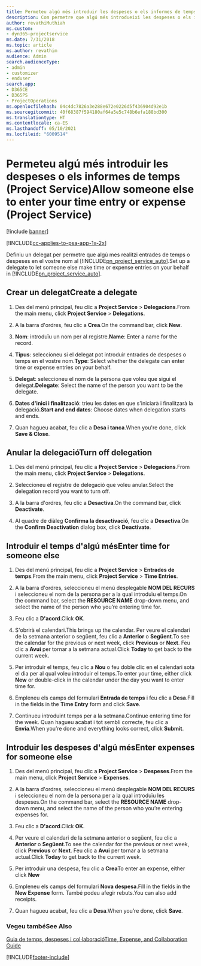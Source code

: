 ```yaml
---
title: Permeteu algú més introduir les despeses o els informes de temps
description: Com permetre que algú més introdueixi les despeses o els informes de temps al Project Service
author: revathiMuthiah
ms.custom:
- dyn365-projectservice
ms.date: 7/31/2018
ms.topic: article
ms.author: revathim
audience: Admin
search.audienceType:
- admin
- customizer
- enduser
search.app:
- D365CE
- D365PS
- ProjectOperations
ms.openlocfilehash: 04c4dc7826a3e288e672e0226d5f436904d92e1b
ms.sourcegitcommit: 40f68387f594180af64a5e5c748b6efa188bd300
ms.translationtype: HT
ms.contentlocale: ca-ES
ms.lasthandoff: 05/10/2021
ms.locfileid: "6009514"
---
```

# <a name="allow-someone-else-to-enter-your-time-entry-or-expense-project-service"></a><span data-ttu-id="6a10f-103">Permeteu algú més introduir les despeses o els informes de temps (Project Service)</span><span class="sxs-lookup"><span data-stu-id="6a10f-103">Allow someone else to enter your time entry or expense (Project Service)</span></span>

[!include [banner](../includes/psa-now-project-operations.md)]

[!INCLUDE[cc-applies-to-psa-app-1x-2x](../includes/cc-applies-to-psa-app-1x-2x.md)]

<span data-ttu-id="6a10f-104">Definiu un delegat per permetre que algú mes realitzi entrades de temps o despeses en el vostre nom al [!INCLUDE[pn_project_service_auto](../includes/pn-project-service-auto.md)].</span><span class="sxs-lookup"><span data-stu-id="6a10f-104">Set up a delegate to let someone else make time or expense entries on your behalf in [!INCLUDE[pn_project_service_auto](../includes/pn-project-service-auto.md)].</span></span>  
  
## <a name="create-a-delegate"></a><span data-ttu-id="6a10f-105">Crear un delegat</span><span class="sxs-lookup"><span data-stu-id="6a10f-105">Create a delegate</span></span>  
  
1.  <span data-ttu-id="6a10f-106">Des del menú principal, feu clic a **Project Service** > **Delegacions**.</span><span class="sxs-lookup"><span data-stu-id="6a10f-106">From the main menu, click **Project Service** > **Delegations**.</span></span>  
  
2.  <span data-ttu-id="6a10f-107">A la barra d'ordres, feu clic a **Crea**.</span><span class="sxs-lookup"><span data-stu-id="6a10f-107">On the command bar, click **New**.</span></span>  
  
3. <span data-ttu-id="6a10f-108">**Nom**: introduïu un nom per al registre.</span><span class="sxs-lookup"><span data-stu-id="6a10f-108">**Name**: Enter a name for the record.</span></span>  
  
4. <span data-ttu-id="6a10f-109">**Tipus**: seleccioneu si el delegat pot introduir entrades de despeses o temps en el vostre nom.</span><span class="sxs-lookup"><span data-stu-id="6a10f-109">**Type**: Select whether the delegate can enter time or expense entries on your behalf.</span></span>  
  
5. <span data-ttu-id="6a10f-110">**Delegat**: seleccioneu el nom de la persona que voleu que sigui el delegat.</span><span class="sxs-lookup"><span data-stu-id="6a10f-110">**Delegate**: Select the name of the person you want to be the delegate.</span></span>  
  
6. <span data-ttu-id="6a10f-111">**Dates d'inici i finalització**: trieu les dates en que s'iniciarà i finalitzarà la delegació.</span><span class="sxs-lookup"><span data-stu-id="6a10f-111">**Start and end dates**: Choose dates when delegation starts and ends.</span></span>  
  
7.  <span data-ttu-id="6a10f-112">Quan hagueu acabat, feu clic a **Desa i tanca**.</span><span class="sxs-lookup"><span data-stu-id="6a10f-112">When you're done, click **Save & Close**.</span></span>  
  
## <a name="turn-off-delegation"></a><span data-ttu-id="6a10f-113">Anular la delegació</span><span class="sxs-lookup"><span data-stu-id="6a10f-113">Turn off delegation</span></span>  
  
1.  <span data-ttu-id="6a10f-114">Des del menú principal, feu clic a **Project Service** > **Delegacions**.</span><span class="sxs-lookup"><span data-stu-id="6a10f-114">From the main menu, click **Project Service** > **Delegations**.</span></span>  
  
2.  <span data-ttu-id="6a10f-115">Seleccioneu el registre de delegació que voleu anular.</span><span class="sxs-lookup"><span data-stu-id="6a10f-115">Select the delegation record you want to turn off.</span></span>  
  
3.  <span data-ttu-id="6a10f-116">A la barra d'ordres, feu clic a **Desactiva**.</span><span class="sxs-lookup"><span data-stu-id="6a10f-116">On the command bar, click **Deactivate**.</span></span>  
  
4.  <span data-ttu-id="6a10f-117">Al quadre de diàleg **Confirma la desactivació**, feu clic a **Desactiva**.</span><span class="sxs-lookup"><span data-stu-id="6a10f-117">On the **Confirm Deactivation** dialog box, click **Deactivate**.</span></span>  
  
## <a name="enter-time-for-someone-else"></a><span data-ttu-id="6a10f-118">Introduir el temps d'algú més</span><span class="sxs-lookup"><span data-stu-id="6a10f-118">Enter time for someone else</span></span>  
  
1.  <span data-ttu-id="6a10f-119">Des del menú principal, feu clic a **Project Service** > **Entrades de temps**.</span><span class="sxs-lookup"><span data-stu-id="6a10f-119">From the main menu, click **Project Service** > **Time Entries**.</span></span>  
  
2.  <span data-ttu-id="6a10f-120">A la barra d'ordres, seleccioneu el menú desplegable **NOM DEL RECURS** i seleccioneu el nom de la persona per a la qual introduïu el temps.</span><span class="sxs-lookup"><span data-stu-id="6a10f-120">On the command bar, select the **RESOURCE NAME** drop-down menu, and select the name of the person who you’re entering time for.</span></span>  
  
3.  <span data-ttu-id="6a10f-121">Feu clic a **D'acord**.</span><span class="sxs-lookup"><span data-stu-id="6a10f-121">Click **OK**.</span></span>  
  
4.  <span data-ttu-id="6a10f-122">S'obrirà el calendari.</span><span class="sxs-lookup"><span data-stu-id="6a10f-122">This brings up the calendar.</span></span> <span data-ttu-id="6a10f-123">Per veure el calendari de la setmana anterior o següent, feu clic a **Anterior** o **Següent**.</span><span class="sxs-lookup"><span data-stu-id="6a10f-123">To see the calendar for the previous or next week, click **Previous** or **Next**.</span></span> <span data-ttu-id="6a10f-124">Feu clic a **Avui** per tornar a la setmana actual.</span><span class="sxs-lookup"><span data-stu-id="6a10f-124">Click **Today** to get back to the current week.</span></span>  
  
5.  <span data-ttu-id="6a10f-125">Per introduir el temps, feu clic a **Nou** o feu doble clic en el calendari sota el dia per al qual voleu introduir el temps.</span><span class="sxs-lookup"><span data-stu-id="6a10f-125">To enter your time, either click **New** or double-click in the calendar under the day you want to enter time for.</span></span>  
  
6.  <span data-ttu-id="6a10f-126">Empleneu els camps del formulari **Entrada de temps** i feu clic a **Desa**.</span><span class="sxs-lookup"><span data-stu-id="6a10f-126">Fill in the fields in the **Time Entry** form and click **Save**.</span></span>  
  
7.  <span data-ttu-id="6a10f-127">Continueu introduint temps per a la setmana.</span><span class="sxs-lookup"><span data-stu-id="6a10f-127">Continue entering time for the week.</span></span> <span data-ttu-id="6a10f-128">Quan hagueu acabat i tot sembli correcte, feu clic a **Envia**.</span><span class="sxs-lookup"><span data-stu-id="6a10f-128">When you’re done and everything looks correct, click **Submit**.</span></span>  
  
## <a name="enter-expenses-for-someone-else"></a><span data-ttu-id="6a10f-129">Introduir les despeses d'algú més</span><span class="sxs-lookup"><span data-stu-id="6a10f-129">Enter expenses for someone else</span></span>  
  
1.  <span data-ttu-id="6a10f-130">Des del menú principal, feu clic a **Project Service** > **Despeses**.</span><span class="sxs-lookup"><span data-stu-id="6a10f-130">From the main menu, click **Project Service** > **Expenses**.</span></span>  
  
2.  <span data-ttu-id="6a10f-131">A la barra d'ordres, seleccioneu el menú desplegable **NOM DEL RECURS** i seleccioneu el nom de la persona per a la qual introduïu les despeses.</span><span class="sxs-lookup"><span data-stu-id="6a10f-131">On the command bar, select the **RESOURCE NAME** drop-down menu, and select the name of the person who you’re entering expenses for.</span></span>  
  
3.  <span data-ttu-id="6a10f-132">Feu clic a **D'acord**.</span><span class="sxs-lookup"><span data-stu-id="6a10f-132">Click **OK**.</span></span>  
  
4.  <span data-ttu-id="6a10f-133">Per veure el calendari de la setmana anterior o següent, feu clic a **Anterior** o **Següent**.</span><span class="sxs-lookup"><span data-stu-id="6a10f-133">To see the calendar for the previous or next week, click **Previous** or **Next**.</span></span> <span data-ttu-id="6a10f-134">Feu clic a **Avui** per tornar a la setmana actual.</span><span class="sxs-lookup"><span data-stu-id="6a10f-134">Click **Today** to get back to the current week.</span></span>  
  
5.  <span data-ttu-id="6a10f-135">Per introduir una despesa, feu clic a **Crea**</span><span class="sxs-lookup"><span data-stu-id="6a10f-135">To enter an expense, either click **New**</span></span>  
  
6.  <span data-ttu-id="6a10f-136">Empleneu els camps del formulari **Nova despesa**.</span><span class="sxs-lookup"><span data-stu-id="6a10f-136">Fill in the fields in the **New Expense** form.</span></span> <span data-ttu-id="6a10f-137">També podeu afegir rebuts.</span><span class="sxs-lookup"><span data-stu-id="6a10f-137">You can also add receipts.</span></span>  
  
7.  <span data-ttu-id="6a10f-138">Quan hagueu acabat, feu clic a **Desa**.</span><span class="sxs-lookup"><span data-stu-id="6a10f-138">When you’re done, click **Save**.</span></span>  
  
### <a name="see-also"></a><span data-ttu-id="6a10f-139">Vegeu també</span><span class="sxs-lookup"><span data-stu-id="6a10f-139">See Also</span></span>  
 [<span data-ttu-id="6a10f-140">Guia de temps, despeses i col·laboració</span><span class="sxs-lookup"><span data-stu-id="6a10f-140">Time, Expense, and Collaboration Guide</span></span>](../psa/time-expense-collaboration-guide.md)


[!INCLUDE[footer-include](../includes/footer-banner.md)]